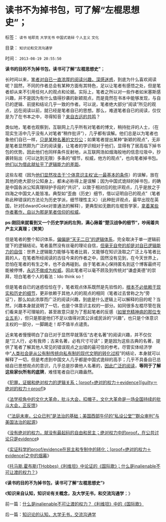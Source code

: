 # 读书不为掉书包，可了解“左棍思想史”；

标签： `读书` `哈耶克` `大学无书` `中国式诡辩` `个人主义` `文化` 

目录： `知识论和交流沟通学`

时间： `2013-08-19 20:55:50`

**读书的目的不为掉书包，读书可了解“左棍思想史”**；

长时间以来，[笔者对自已一直浓厚的阅读兴趣，深感迷惑](../../../2010/3/7/科学阅读快刀斩乱麻.md)，到底为什么喜欢阅读呢？固然，不同的作者总会有某种方面有其特色，足以让笔者有感悟之处，但是笔者却从来不引用任何人的观点和论据。实际上，笔者之所以对一些作者如米塞斯感兴趣，并不是因为有什么值得抄袭的新颖观点，而是竟然在书本中能够发现，与自已的逻辑、前提和结论几乎一致的作者。可以说，笔者绝大部分“阅读”所见的观点，远在阅读以前，就已经是笔者自已的思想。那么，难道笔者自已的阅读，仅仅是为了在书本之中，寻得知音？[来自古远的共鸣](../../../2010/2/5/阅读历史要明白作者背后的利益.md)？

类似地，笔者也观察到，互联网上几乎所有对笔者的博文，稍持批评的人士，（在现实生活中几乎没有人对笔者“稍作批评”），几乎都有误解。他们总是以为笔者也象他们自已一样，[只是某种名著的文抄公](../../../2012/7/17/自然科学中的神学八股；在社会科学中复辟“神学”.md)；如果笔者提出某种“新颖的观点”，无非是笔者显然颇为广泛的阅读量，让笔者的学识相对于他们，显得有了居高临下掉书包的优势。因此他们也同样条件反射地，从互联网浩如烟海般地的信息垃圾中，抄袭转贴出（可以达到无限）多条的“细节，权威，他方的观点”，也向笔者掉书包。[他们以为借此就扯平了逻辑能力的差距](../../../2011/2/3/逻辑是实证的延伸方式，数学是定量化的逻辑.md)。

这些左棍（因为[他们显然攻击于‘个体意识主权’此一最基本的条件](../../../2013/4/29/鉴定左棍，听其言，不如再观其行.md)）的误解，放在其他的绝大部分公知身上，都未必称得上是误解；因为中国式诡辩的掉书包，的确是中国各派公知真理辩护手段的“共识”，以致于相对应的批评观点，几乎是放之于四海之中国文人能皆准。典型如“歪曲（历史）细节，借以证明自已的观点”（笔者称此种错误的方法论为历史学派，细节理性主义）（此种批评观点，最早出现在英国，针对EdwardCoke对普通法的解释），更典型如无数的左棍哲学家，[拿着某些作者著作，自以为那是笔者信仰的权威](../../../2011/4/25/混淆了证人和法官角色的理性主义.md)。

**ps:刚回来就看到又一个历史学派的左狗，满心揪着“楚汉战争的细节”，吵闹着共产主义真理；（笑笑）**

但是笔者的整个知识体系，[偏偏是“天无二日”的逻辑体系](../../../2010/6/10/“天无二日，法无二纲”科学体系基本要求.md)，完全取决于单一逻辑前提下的逻辑结论。笔者虽然没有丝毫的理论自信，[但毫无自夸的却是对自已逻辑能力的自信](../../../2011/3/4/请把话说清楚！沟通科学不是万能的.md)：世界上逻辑能力能够与笔者比肩，又能够在知识汲取之广泛上与笔者比肩的人，在笔者所经阅读的古往今来的作者之中，固然没有见到，在今天世界上，恐怕在笔者的有生之年，也不会再碰到。由于笔者决心保持匿名到这个博客最终可能被停博，[永远不做成为权威](../../../2012/5/12/个人主义者不会成为权威、粉丝或炮灰.md)。因此笔者可以毫不顾及到传统对“谦虚美德”的崇拜，坦白笔者个人的看法：Ido think so！

但是笔者自已的迷惑恰恰在于，笔者观点体系既然是先验性的，[根本不必依赖于现实和历史的细节](../../../2013/2/13/历史有“借古喻今”的现实权威吗？.md)，更非依赖于其他人的的观点的相同（笔者过去曾称之为“旁证”），那么如此浓厚而广泛的阅读兴趣，到底是什么逻辑上可以解释的目的呢？当然，兴趣本身就说明了一切，也是个体意识主权的一部分。如同很多左棍尽管在我们看来是不可理喻的，甚至故意只是为了惹起笔者的反感（[如冒充精神病的那位专业五毛](../../../2013/4/29/左棍大三阳.md)），但只是那是他们不足以值得对其公诉或民诉的“兴趣”，也只是个体意识主权的一部分，一脚踢走！却不值半点谴责。

近来笔者慢慢明白了自已对于显然早就落伍“古老名著”的阅读兴趣，并不仅仅是“三人行，必有我师；古来名著，必有尺寸可读”；更是因为这些古典的名著，提供了笔者了解其他人常见的错误观点之出错的最可信的参考。尽管实体经济学中“[人类社会是从公有制传统向私有制的现代文明的转化过程](../../../2011/5/17/人类发展从公有制走向私有制.md)”的结论，本身就可以解释了一切，但是考虑到中国文人几乎都是中国式诡辩的高手；几乎不具备自已总结自已思想观点的意识，几乎总是抄袭他人名著的，[因此广泛的阅读](../../../2011/8/11/读书读报懂历史，学会旅游看世界.md)，**等同于了解这些家伙所有的底牌**，难怪笔者自已兴趣盎然。

《[犯罪，证据和绝对权力的逻辑关系；[proof=绝对的权力＋evidence][guilty＝绝对的权力＋proof]](../../../2013/8/17/犯罪，证据和绝对权力的逻辑关系，及汉语表述的缺陷.md)》

《[法学视角中的文化大革命，批斗大会，扣帽子，文化大革命是一场全国持续的批斗大会，正反馈](../../../2013/8/18/实体法学视角中，文化大革命发酵的正反馈.md)》

《[“法庭未审，公众已判”是法治的基础；美国西部牛仔的“私设公堂”“群众审判”与美国法治的起源](../../../2013/8/18/“法庭未审，公众已判”是法治基础，美国牛仔的法制和美国的法治.md)》

《[没有绝对的权力，就没有最起码的自由和民主；绝对权力中的proof，在公共讨论只是evidence](../../../2013/8/18/没有绝对的权力，就没有最起码的自由和民主.md)》

《[实证科学的proof/evidence在民主和专制中的转化；[proof=绝对的权力＋evidence]之中的烟幕](../../../2013/8/18/实证科学的proof／evidence，在民主中的定论，专制文化的诡辩.md)》

《[托马斯.霍布斯(THobbes)《利维坦》中论证的《国际歌》；什么是inalienable不可让渡的权力？](../../../2013/8/19/什么是inalienable不可让渡的权力？《利维坦》中的《国际歌》.md)》

《**读书的目的不为掉书包，读书可了解“左棍思想史”**》

《**知识来自认知，知识论有关概念，及大学无书，和交流沟通学**；》



前一篇：[什么是inalienable不可让渡的权力？《利维坦》中的《国际歌》](../../../2013/8/19/什么是inalienable不可让渡的权力？《利维坦》中的《国际歌》.md)

后一篇：[知识论的认知，大学无书，交流沟通学](../../../2013/8/19/知识论的认知，大学无书，交流沟通学.md)